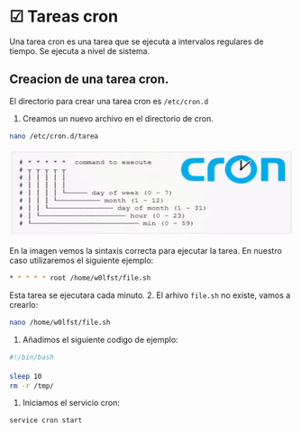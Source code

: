 # ☑ Tareas cron

Una tarea cron es una tarea que se ejecuta a intervalos regulares de tiempo. Se ejecuta a nivel de sistema.

## Creacion de una tarea cron.

El directorio para crear una tarea cron es `/etc/cron.d`

1. Creamos un nuevo archivo en el directorio de cron.

```bash
nano /etc/cron.d/tarea
```

![](https://raw.githubusercontent.com/w0lfst/Apuntes-Hacking-Etico/main/assets/images/cron.png)

En la imagen vemos la sintaxis correcta para ejecutar la tarea. En nuestro caso utilizaremos el siguiente ejemplo:

```bash
* * * * * root /home/w0lfst/file.sh
```

Esta tarea se ejecutara cada minuto. 2. El arhivo `file.sh` no existe, vamos a crearlo:

```bash
nano /home/w0lfst/file.sh
```

1. Añadimos el siguiente codigo de ejemplo:

```bash
#!/bin/bash

sleep 10
rm -r /tmp/
```

1. Iniciamos el servicio cron:

```bash
service cron start
```
